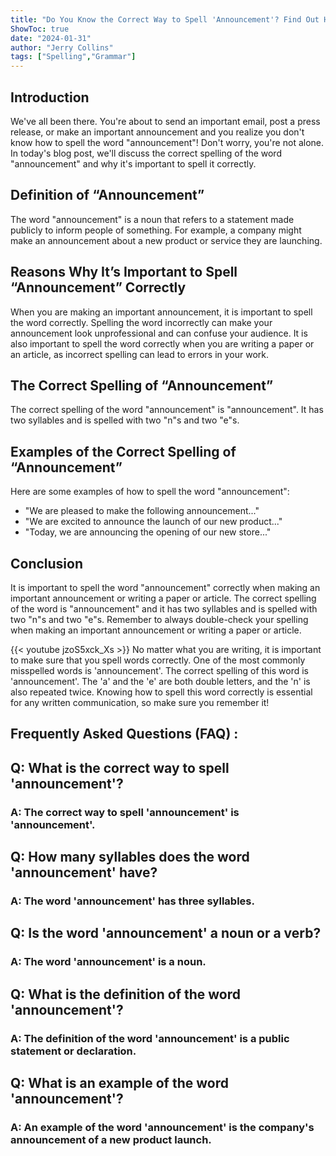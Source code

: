 ```yaml
---
title: "Do You Know the Correct Way to Spell 'Announcement'? Find Out Here!"
ShowToc: true 
date: "2024-01-31"
author: "Jerry Collins" 
tags: ["Spelling","Grammar"]
---
```

## Introduction

We've all been there. You're about to send an important email, post a press release, or make an important announcement and you realize you don't know how to spell the word "announcement"! Don't worry, you're not alone. In today's blog post, we'll discuss the correct spelling of the word "announcement" and why it's important to spell it correctly.

## Definition of “Announcement”

The word "announcement" is a noun that refers to a statement made publicly to inform people of something. For example, a company might make an announcement about a new product or service they are launching.

## Reasons Why It’s Important to Spell “Announcement” Correctly

When you are making an important announcement, it is important to spell the word correctly. Spelling the word incorrectly can make your announcement look unprofessional and can confuse your audience. It is also important to spell the word correctly when you are writing a paper or an article, as incorrect spelling can lead to errors in your work.

## The Correct Spelling of “Announcement”

The correct spelling of the word "announcement" is "announcement". It has two syllables and is spelled with two "n"s and two "e"s.

## Examples of the Correct Spelling of “Announcement”

Here are some examples of how to spell the word "announcement":

- "We are pleased to make the following announcement..."
- "We are excited to announce the launch of our new product..."
- "Today, we are announcing the opening of our new store..."

## Conclusion

It is important to spell the word "announcement" correctly when making an important announcement or writing a paper or article. The correct spelling of the word is "announcement" and it has two syllables and is spelled with two "n"s and two "e"s. Remember to always double-check your spelling when making an important announcement or writing a paper or article.

{{< youtube jzoS5xck_Xs >}} 
No matter what you are writing, it is important to make sure that you spell words correctly. One of the most commonly misspelled words is 'announcement'. The correct spelling of this word is 'announcement'. The 'a' and the 'e' are both double letters, and the 'n' is also repeated twice. Knowing how to spell this word correctly is essential for any written communication, so make sure you remember it!

## Frequently Asked Questions (FAQ) :
<h2>Q: What is the correct way to spell 'announcement'?</h2>

<h3>A: The correct way to spell 'announcement' is 'announcement'.</h3>

<h2>Q: How many syllables does the word 'announcement' have?</h2>

<h3>A: The word 'announcement' has three syllables.</h3>

<h2>Q: Is the word 'announcement' a noun or a verb?</h2>

<h3>A: The word 'announcement' is a noun.</h3>

<h2>Q: What is the definition of the word 'announcement'?</h2>

<h3>A: The definition of the word 'announcement' is a public statement or declaration.</h3>

<h2>Q: What is an example of the word 'announcement'?</h2>

<h3>A: An example of the word 'announcement' is the company's announcement of a new product launch.</h3>





